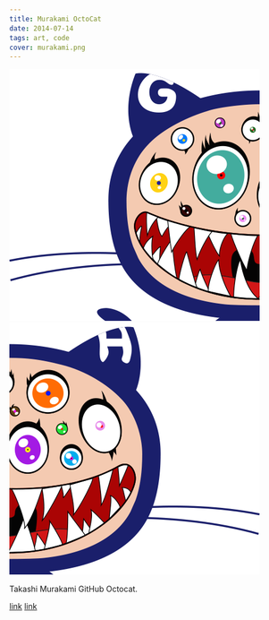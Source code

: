 ```yaml
---
title: Murakami OctoCat
date: 2014-07-14
tags: art, code
cover: murakami.png
---
```


<img class="halfwidth" src="../images/murakamil.png"><img class="halfwidth" src="../images/murakamir.png">

Takashi Murakami GitHub Octocat.


[link](http://en.gallery-kaikaikiki.com/category/artists/takashi_murakami/)
[link](https://octodex.github.com/)